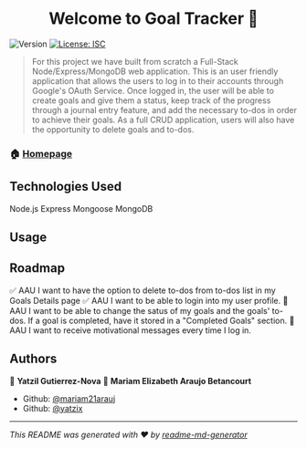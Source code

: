 <h1 align="center">Welcome to Goal Tracker 👋</h1>
<p>
  <img alt="Version" src="https://img.shields.io/badge/version-1.0.0-blue.svg?cacheSeconds=2592000" />
  <a href="#" target="_blank">
    <img alt="License: ISC" src="https://img.shields.io/badge/License-ISC-yellow.svg" />
  </a>
</p>

> For this project we have built from scratch a Full-Stack Node/Express/MongoDB web application. This is an user friendly application that allows the users to log in to their accounts through Google's OAuth Service. Once logged in, the user will be able to create goals and give them a status, keep track of the progress through a journal entry feature, and add the necessary to-dos in order to achieve their goals. As a full CRUD application, users will also have the opportunity to delete goals and to-dos. 

### 🏠 [Homepage](https://dry-mountain-35534.herokuapp.com/)

## Technologies Used

Node.js
Express
Mongoose 
MongoDB

## Usage

 

## Roadmap
✅ AAU I want to have the option to delete to-dos from to-dos list in my Goals Details page
✅ AAU I want to be able to login into my user profile.
🔧 AAU I want to be able to change the satus of my goals and the goals' to-dos. If a goal is completed, have it stored in a "Completed Goals" section.
🔧 AAU I want to receive motivational messages every time I log in.

## Authors

👤 **Yatzil Gutierrez-Nova**
👤 **Mariam Elizabeth Araujo Betancourt**

* Github: [@mariam21arauj](https://github.com/mariam21arauj)
* Github: [@yatzix](https://github.com/yatzix)


***
_This README was generated with ❤️ by [readme-md-generator](https://github.com/kefranabg/readme-md-generator)_